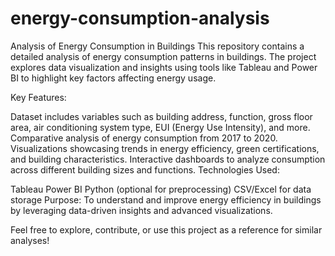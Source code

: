 # energy-consumption-analysis
Analysis of Energy Consumption in Buildings  This repository contains a detailed analysis of energy consumption patterns in buildings. The project explores data visualization and insights using tools like Tableau and Power BI to highlight key factors affecting energy usage.

Key Features:

Dataset includes variables such as building address, function, gross floor area, air conditioning system type, EUI (Energy Use Intensity), and more.
Comparative analysis of energy consumption from 2017 to 2020.
Visualizations showcasing trends in energy efficiency, green certifications, and building characteristics.
Interactive dashboards to analyze consumption across different building sizes and functions.
Technologies Used:

Tableau
Power BI
Python (optional for preprocessing)
CSV/Excel for data storage
Purpose:
To understand and improve energy efficiency in buildings by leveraging data-driven insights and advanced visualizations.

Feel free to explore, contribute, or use this project as a reference for similar analyses!
